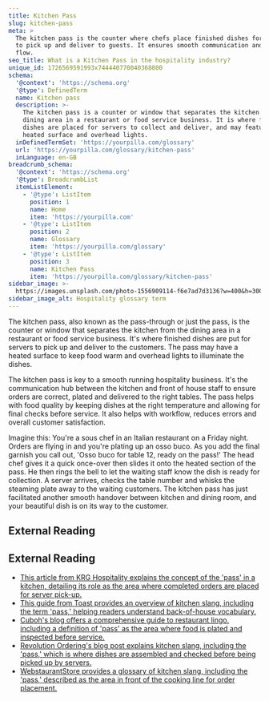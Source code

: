 ```yaml
---
title: Kitchen Pass
slug: kitchen-pass
meta: >
  The kitchen pass is the counter where chefs place finished dishes for servers
  to pick up and deliver to guests. It ensures smooth communication and service
  flow.
seo_title: What is a Kitchen Pass in the hospitality industry?
unique_id: 1726569591993x744440770040368800
schema:
  '@context': 'https://schema.org'
  '@type': DefinedTerm
  name: Kitchen pass
  description: >-
    The kitchen pass is a counter or window that separates the kitchen from the
    dining area in a restaurant or food service business. It is where finished
    dishes are placed for servers to collect and deliver, and may feature a
    heated surface and overhead lights.
  inDefinedTermSet: 'https://yourpilla.com/glossary'
  url: 'https://yourpilla.com/glossary/kitchen-pass'
  inLanguage: en-GB
breadcrumb_schema:
  '@context': 'https://schema.org'
  '@type': BreadcrumbList
  itemListElement:
    - '@type': ListItem
      position: 1
      name: Home
      item: 'https://yourpilla.com'
    - '@type': ListItem
      position: 2
      name: Glossary
      item: 'https://yourpilla.com/glossary'
    - '@type': ListItem
      position: 3
      name: Kitchen Pass
      item: 'https://yourpilla.com/glossary/kitchen-pass'
sidebar_image: >-
  https://images.unsplash.com/photo-1556909114-f6e7ad7d3136?w=400&h=300&fit=crop&auto=format
sidebar_image_alt: Hospitality glossary term
---
```


The kitchen pass, also known as the pass-through or just the pass, is the counter or window that separates the kitchen from the dining area in a restaurant or food service business. It's where finished dishes are put for servers to pick up and deliver to the customers. The pass may have a heated surface to keep food warm and overhead lights to illuminate the dishes.

The kitchen pass is key to a smooth running hospitality business. It's the communication hub between the kitchen and front of house staff to ensure orders are correct, plated and delivered to the right tables. The pass helps with food quality by keeping dishes at the right temperature and allowing for final checks before service. It also helps with workflow, reduces errors and overall customer satisfaction.

Imagine this: You're a sous chef in an Italian restaurant on a Friday night. Orders are flying in and you're plating up an osso buco. As you add the final garnish you call out, 'Osso buco for table 12, ready on the pass!' The head chef gives it a quick once-over then slides it onto the heated section of the pass. He then rings the bell to let the waiting staff know the dish is ready for collection. A server arrives, checks the table number and whisks the steaming plate away to the waiting customers. The kitchen pass has just facilitated another smooth handover between kitchen and dining room, and your beautiful dish is on its way to the customer.

## External Reading



## External Reading

*   [This article from KRG Hospitality explains the concept of the 'pass' in a kitchen, detailing its role as the area where completed orders are placed for server pick-up.](https://krghospitality.com/2023/06/30/kitchen-parlance-part-one/)
*   [This guide from Toast provides an overview of kitchen slang, including the term 'pass,' helping readers understand back-of-house vocabulary.](https://pos.toasttab.com/blog/on-the-line/popular-kitchen-slang-terms?srsltid=AfmBOorvmJw6t3efQT-4vQiTYHSCFM2JvqrW1SgPdjjdF8vyU2aYwX7_)
*   [Cuboh's blog offers a comprehensive guide to restaurant lingo, including a definition of 'pass' as the area where food is plated and inspected before service.](https://www.cuboh.com/blog/restaurant-terms)
*   [Revolution Ordering's blog post explains kitchen slang, including the 'pass,' which is where dishes are assembled and checked before being picked up by servers.](https://www.revolutionordering.com/blog/kitchen-slang-and-kitchen-terms)
*   [WebstaurantStore provides a glossary of kitchen slang, including the 'pass,' described as the area in front of the cooking line for order placement.](https://www.webstaurantstore.com/article/511/kitchen-slang-phrases.html?srsltid=AfmBOooE0A9jF6Vg-bdGhscPk0bl2n2qbGYkRHoi2C4k-q_xNaKDR4wX)
